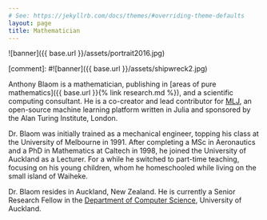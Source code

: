 ```yaml
---
# See: https://jekyllrb.com/docs/themes/#overriding-theme-defaults
layout: page
title: Mathematician
---
```

![banner]({{ base.url }}/assets/portrait2016.jpg)

[comment]: #![banner]({{ base.url }}/assets/shipwreck2.jpg)

Anthony Blaom is a mathematician, publishing in [areas of pure
mathematics]({{ base.url }}{% link research.md %}), and a scientific
computing consultant. He is a co-creator and lead contributor for
[MLJ](https://alan-turing-institute.github.io/MLJ.jl/dev/), an
open-source machine learning platform written in Julia and sponsored by
the Alan Turing Institute, London.

Dr. Blaom was initially trained as a mechanical engineer, topping his
class at the University of Melbourne in 1991. After completing a
MSc in Aeronautics and a
PhD in Mathematics at Caltech in 1998, he joined the University of
Auckland as a Lecturer.  For a while he switched
to part-time teaching, focusing on his young children,
whom he homeschooled while living on the small island of Waiheke.

Dr. Blaom resides in Auckland, New Zealand. He is currently a Senior
Research Fellow in the [Department of Computer
Science](https://www.auckland.ac.nz/en/study/study-options/find-a-study-option/computer-science.html), University of Auckland.



<!-- ![portrait]({{base.url}}/assets/portrait.jpg) -->
